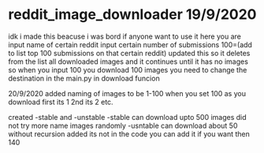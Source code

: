 # reddit_image_downloader 19/9/2020
idk i made this beacuse i was bord if anyone want to use it here you are
input name of certain reddit 
input certain number of submissions 100=(add to list top 100 submissions on that certain reddit) updated this so it deletes from the list all downloaded images and it continues until it has no images so when you input 100 you download 100 images
you need to change the destination in the main.py in download funcion 

20/9/2020
added naming of images to be 1-100 when you set 100 as you download first its 1 2nd its 2 etc.


created -stable and -unstable
-stable can download upto 500 images did not try more name images randomly
-usntable can download about 50 without recursion added its not in the code you can add it if you want then 140
